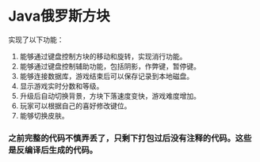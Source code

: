 # Java俄罗斯方块
实现了以下功能：
1. 能够通过键盘控制方块的移动和旋转，实现消行功能。
2. 能够通过键盘控制辅助功能，包括阴影，作弊键，暂停键。
3. 能够连接数据库，游戏结束后可以保存记录到本地磁盘。
4. 显示游戏实时分数和等级。
5. 升级后自动切换背景，方块下落速度变快，游戏难度增加。
6. 玩家可以根据自己的喜好修改键位。
7. 能够切换皮肤。

### 之前完整的代码不慎弄丢了，只剩下打包过后没有注释的代码。这些是反编译后生成的代码。

